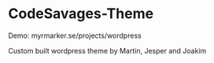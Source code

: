 # CodeSavages-Theme

Demo: myrmarker.se/projects/wordpress

Custom built wordpress theme by Martin, Jesper and Joakim
